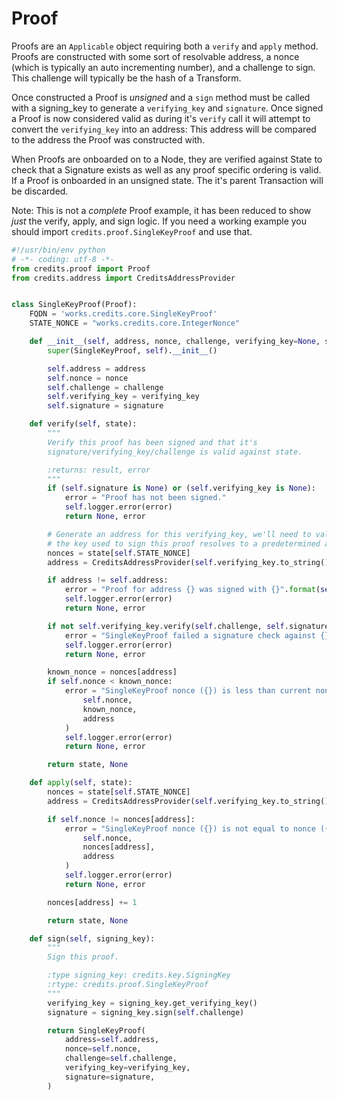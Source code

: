 # Proof
Proofs are an ```Applicable``` object requiring both a ```verify``` and
```apply``` method. Proofs are constructed with some sort of resolvable
address, a nonce (which is typically an auto incrementing number), and a
challenge to sign. This challenge will typically be the hash of a Transform.

Once constructed a Proof is _unsigned_ and a ```sign``` method must be called
with a signing_key to generate a ```verifying_key``` and ```signature```. Once
signed a Proof is now considered valid as during it's ```verify``` call it will
attempt to convert the ```verifying_key``` into an address: This address will be
compared to the address the Proof was constructed with.

When Proofs are onboarded on to a Node, they are verified against State to check
that a Signature exists as well as any proof specific ordering is valid. If a
Proof is onboarded in an unsigned state. The it's parent Transaction will be
discarded.

Note: This is not a _complete_ Proof example, it has been reduced to show
_just_ the verify, apply, and sign logic. If you need a working example you should
import ```credits.proof.SingleKeyProof``` and use that.

```python
#!/usr/bin/env python
# -*- coding: utf-8 -*-
from credits.proof import Proof
from credits.address import CreditsAddressProvider


class SingleKeyProof(Proof):
    FQDN = 'works.credits.core.SingleKeyProof'
    STATE_NONCE = "works.credits.core.IntegerNonce"

    def __init__(self, address, nonce, challenge, verifying_key=None, signature=None):
        super(SingleKeyProof, self).__init__()

        self.address = address
        self.nonce = nonce
        self.challenge = challenge
        self.verifying_key = verifying_key
        self.signature = signature

    def verify(self, state):
        """
        Verify this proof has been signed and that it's
        signature/verifying_key/challenge is valid against state.

        :returns: result, error
        """
        if (self.signature is None) or (self.verifying_key is None):
            error = "Proof has not been signed."
            self.logger.error(error)
            return None, error

        # Generate an address for this verifying_key, we'll need to validate
        # the key used to sign this proof resolves to a predetermined address.
        nonces = state[self.STATE_NONCE]
        address = CreditsAddressProvider(self.verifying_key.to_string()).get_address()

        if address != self.address:
            error = "Proof for address {} was signed with {}".format(self.address, address)
            self.logger.error(error)
            return None, error

        if not self.verifying_key.verify(self.challenge, self.signature):
            error = "SingleKeyProof failed a signature check against {}".format(address)
            self.logger.error(error)
            return None, error

        known_nonce = nonces[address]
        if self.nonce < known_nonce:
            error = "SingleKeyProof nonce ({}) is less than current nonce ({}) for {}".format(
                self.nonce,
                known_nonce,
                address
            )
            self.logger.error(error)
            return None, error

        return state, None

    def apply(self, state):
        nonces = state[self.STATE_NONCE]
        address = CreditsAddressProvider(self.verifying_key.to_string()).get_address()

        if self.nonce != nonces[address]:
            error = "SingleKeyProof nonce ({}) is not equal to nonce ({}) for {}".format(
                self.nonce,
                nonces[address],
                address
            )
            self.logger.error(error)
            return None, error

        nonces[address] += 1

        return state, None

    def sign(self, signing_key):
        """
        Sign this proof.

        :type signing_key: credits.key.SigningKey
        :rtype: credits.proof.SingleKeyProof
        """
        verifying_key = signing_key.get_verifying_key()
        signature = signing_key.sign(self.challenge)

        return SingleKeyProof(
            address=self.address,
            nonce=self.nonce,
            challenge=self.challenge,
            verifying_key=verifying_key,
            signature=signature,
        )
```
